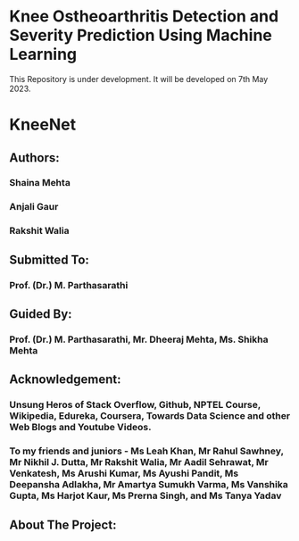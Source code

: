 # Knee Ostheoarthritis Detection and Severity Prediction Using Machine Learning
This Repository is under development. It will be developed on 7th May 2023.
# KneeNet
## Authors:
### Shaina Mehta
### Anjali Gaur
### Rakshit Walia
### 
## Submitted To:
### Prof. (Dr.) M. Parthasarathi
## Guided By:
### Prof. (Dr.) M. Parthasarathi, Mr. Dheeraj Mehta, Ms. Shikha Mehta
## Acknowledgement:
### Unsung Heros of Stack Overflow, Github, NPTEL Course, Wikipedia, Edureka, Coursera, Towards Data Science and other Web Blogs and Youtube Videos.
### To my friends and juniors - Ms Leah Khan, Mr Rahul Sawhney, Mr Nikhil J. Dutta, Mr Rakshit Walia, Mr Aadil Sehrawat, Mr Venkatesh, Ms Arushi Kumar, Ms Ayushi Pandit, Ms Deepansha Adlakha, Mr Amartya Sumukh Varma, Ms Vanshika Gupta, Ms Harjot Kaur, Ms Prerna Singh, and Ms Tanya Yadav  
## About The Project:
